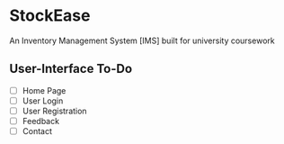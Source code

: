 # StockEase

An Inventory Management System [IMS] built for university coursework

## User-Interface To-Do

- [ ] Home Page
- [ ] User Login
- [ ] User Registration
- [ ] Feedback
- [ ] Contact

